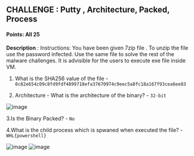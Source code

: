 ## CHALLENGE : Putty , Architecture, Packed, Process
#### Points: All 25

**Description** : Instructions: You have been given 7zip file . To unzip the file use the password infected. Use the same file to solve the rest of the malware challenges. It is advisible for the users to execute exe file inside VM.
1. What is the SHA256 value of the file  - `0c82e654c09c8fd9fdf4899718efa37670974c9eec5a8fc18a167f93cea6ee83`

2. Architecture - What is the architecture of the binary? - `32-bit` 

![image](https://user-images.githubusercontent.com/66670617/184900056-9381daac-46f6-4326-8c2f-8d7eac4fade7.png)

3.Is the Binary Packed? - `No`

4.What is the child process which is spwaned when executed the file? - `WHL{powershell}`


![image](https://user-images.githubusercontent.com/66670617/184900304-12f64368-d9b2-4634-bc52-92cc62f25dd4.png)
![image](https://user-images.githubusercontent.com/66670617/184900521-f8609a5c-aeca-4d2f-ace5-ca03ebbdb0f5.png)





